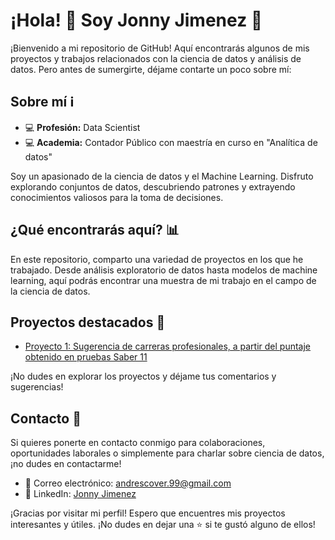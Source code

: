 # ¡Hola! 👋 Soy Jonny Jimenez 🚀

¡Bienvenido a mi repositorio de GitHub! Aquí encontrarás algunos de mis proyectos y trabajos relacionados con la ciencia de datos y análisis de datos. Pero antes de sumergirte, déjame contarte un poco sobre mí:

## Sobre mí ℹ️

- 💻 **Profesión:** Data Scientist
- 💻 **Academia:** Contador Público con maestría en curso en "Analítica de datos"

Soy un apasionado de la ciencia de datos y el Machine Learning. Disfruto explorando conjuntos de datos, descubriendo patrones y extrayendo conocimientos valiosos para la toma de decisiones.

## ¿Qué encontrarás aquí? 📊

En este repositorio, comparto una variedad de proyectos en los que he trabajado. Desde análisis exploratorio de datos hasta modelos de machine learning, aquí podrás encontrar una muestra de mi trabajo en el campo de la ciencia de datos.

## Proyectos destacados 🌟

- [Proyecto 1: Sugerencia de carreras profesionales, a partir del puntaje obtenido en pruebas Saber 11]([link_al_proyecto_1](https://huggingface.co/spaces/jonjimenez/career_suggestion))

¡No dudes en explorar los proyectos y déjame tus comentarios y sugerencias!

## Contacto 📧

Si quieres ponerte en contacto conmigo para colaboraciones, oportunidades laborales o simplemente para charlar sobre ciencia de datos, ¡no dudes en contactarme!

- 📧 Correo electrónico: andrescover.99@gmail.com
- 💼 LinkedIn: [Jonny Jimenez]([https://www.linkedin.com/in/jonny-jimenez](https://www.linkedin.com/in/jonny-andr%C3%A9s-jimenez-arbelaez-a893971a3/))

¡Gracias por visitar mi perfil! Espero que encuentres mis proyectos interesantes y útiles. ¡No dudes en dejar una ⭐ si te gustó alguno de ellos!
